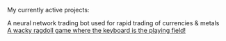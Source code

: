 My currently active projects:

A neural network trading bot used for rapid trading of currencies & metals  
[A wacky ragdoll game where the keyboard is the playing field!](https://github.com/skypekitten9/Keyboard-Konundrum)  
